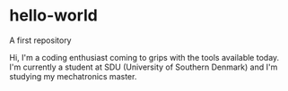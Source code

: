# hello-world
A first repository

Hi, I'm a coding enthusiast coming to grips with the tools available today. I'm currently a student at SDU (University of Southern Denmark) and I'm studying my mechatronics master.


